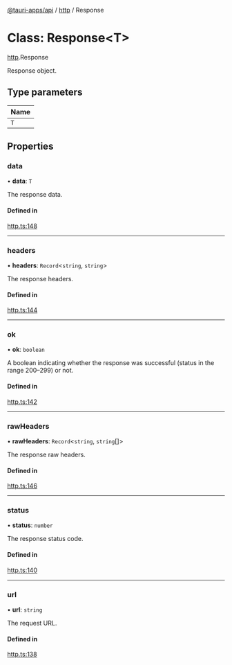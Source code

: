 [@tauri-apps/api](../index.md) / [http](../modules/http.md) / Response

# Class: Response<T\>

[http](../modules/http.md).Response

Response object.

## Type parameters

| Name |
| :------ |
| `T` |

## Properties

### data

• **data**: `T`

The response data.

#### Defined in

[http.ts:148](https://github.com/tauri-apps/tauri/blob/c32d191/tooling/api/src/http.ts#L148)

___

### headers

• **headers**: `Record`<`string`, `string`\>

The response headers.

#### Defined in

[http.ts:144](https://github.com/tauri-apps/tauri/blob/c32d191/tooling/api/src/http.ts#L144)

___

### ok

• **ok**: `boolean`

A boolean indicating whether the response was successful (status in the range 200–299) or not.

#### Defined in

[http.ts:142](https://github.com/tauri-apps/tauri/blob/c32d191/tooling/api/src/http.ts#L142)

___

### rawHeaders

• **rawHeaders**: `Record`<`string`, `string`[]\>

The response raw headers.

#### Defined in

[http.ts:146](https://github.com/tauri-apps/tauri/blob/c32d191/tooling/api/src/http.ts#L146)

___

### status

• **status**: `number`

The response status code.

#### Defined in

[http.ts:140](https://github.com/tauri-apps/tauri/blob/c32d191/tooling/api/src/http.ts#L140)

___

### url

• **url**: `string`

The request URL.

#### Defined in

[http.ts:138](https://github.com/tauri-apps/tauri/blob/c32d191/tooling/api/src/http.ts#L138)
